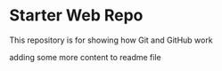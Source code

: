 # Starter Web Repo

This repository is for showing how Git and GitHub work

adding some more content to readme file